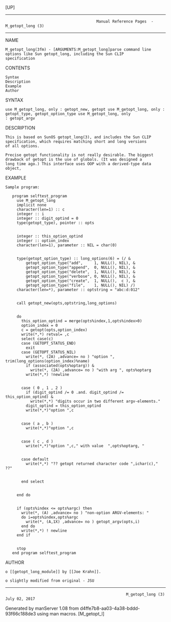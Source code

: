 [UP]

-----------------------------------------------------------------------------------------------------------------------------------
                                            Manual Reference Pages  - M_getopt_long (3)
-----------------------------------------------------------------------------------------------------------------------------------
                                                                 
NAME

    M_getopt_long(3fm) - [ARGUMENTS:M_getopt_long]parse command line options like Sun getopt_long, including the Sun CLIP
    specification

CONTENTS

    Syntax
    Description
    Example
    Author

SYNTAX

    use M_getopt_long, only : getopt_new, getopt use M_getopt_long, only : getopt_type, getopt_option_type use M_getopt_long, only
    : getopt_argv

DESCRIPTION

    This is based on SunOS getopt_long(3), and includes the Sun CLIP specification, which requires matching short and long versions
    of all options.

    Precise getopt functionality is not really desirable. The biggest drawback of getopt is the use of globals. (It was designed a
    long time ago.) This interface uses OOP with a derived-type data object,

EXAMPLE

    Sample program:

       program selftest_program
         use M_getopt_long
         implicit none
         character(len=1) :: c
         integer :: i
         integer :: digit_optind = 0
         type(getopt_type), pointer :: opts


         integer :: this_option_optind
         integer :: option_index
         character(len=1), parameter :: NIL = char(0)


         type(getopt_option_type) :: long_options(6) = (/ &
             getopt_option_type("add",     1, NULL(), NIL), &
             getopt_option_type("append",  0, NULL(), NIL), &
             getopt_option_type("delete",  1, NULL(), NIL), &
             getopt_option_type("verbose", 0, NULL(), NIL), &
             getopt_option_type("create",  1, NULL(),  c ), &
             getopt_option_type("file",    1, NULL(), NIL) /)
         character(len=*), parameter :: optstring = "abc:d:012"


         call getopt_new(opts,optstring,long_options)


         do
           this_option_optind = merge(opts%index,1,opts%index>0)
           option_index = 0
           c = getopt(opts,option_index)
           write(*,*) retval= ,c
           select case(c)
           case (GETOPT_STATUS_END)
             exit
           case (GETOPT_STATUS_NIL)
             write(*, (2A) ,advance= no ) "option ", trim(long_options(option_index)%name)
             if (associated(opts%optarg)) &
               write(*, (2A) ,advance= no ) "with arg ", opts%optarg
             write(*,*) !newline


           case ( 0 , 1 , 2 )
             if (digit_optind /= 0 .and. digit_optind /= this_option_optind) &
               write(*,*) "digits occur in two different argv-elements."
             digit_optind = this_option_optind
             write(*,*)"option ",c


           case ( a , b )
             write(*,*)"option ",c


           case ( c , d )
             write(*,*)"option ",c," with value  ",opts%optarg, " 


           case default
             write(*,*) "?? getopt returned character code ",ichar(c)," ??"


           end select


         end do


         if (opts%index <= opts%argc) then
           write(*, (A) ,advance= no ) "non-option ARGV-elements: "
           do i=opts%index,opts%argc
             write(*, (A,1X) ,advance= no ) getopt_argv(opts,i)
           end do
           write(*,*) ! newline
         end if


         stop
       end program selftest_program

AUTHOR

    o [[getopt_long_module]] by [[Joe Krahn]].

    o slightly modified from original - JSU

-----------------------------------------------------------------------------------------------------------------------------------

                                                         M_getopt_long (3)                                            July 02, 2017

Generated by manServer 1.08 from d4ffe7b8-aa03-4a38-bddd-93f66c188de3 using man macros.
                                                           [M_getopt_l]
